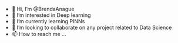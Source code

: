 - 👋 Hi, I’m @BrendaAnague
- 👀 I’m interested in Deep learning
- 🌱 I’m currently learning PINNs
- 💞️ I’m looking to collaborate on any project related to Data Science
- 📫 How to reach me ...

<!---
BrendaAnague/BrendaAnague is a ✨ special ✨ repository because its `README.md` (this file) appears on your GitHub profile.
You can click the Preview link to take a look at your changes.
--->
